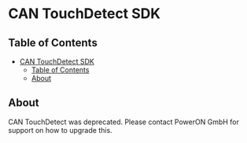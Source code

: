 # CAN TouchDetect SDK

## Table of Contents

- [CAN TouchDetect SDK](#can-touchdetect-sdk)
  - [Table of Contents](#table-of-contents)
  - [About](#about)

## About

CAN TouchDetect was deprecated. Please contact PowerON GmbH for support on how to upgrade this.
